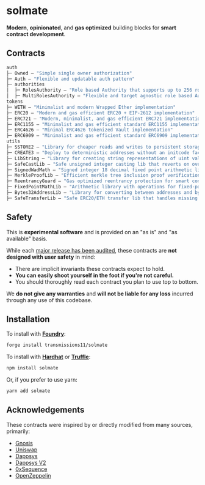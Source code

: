 # solmate

**Modern**, **opinionated**, and **gas optimized** building blocks for **smart contract development**.

## Contracts

```ml
auth
├─ Owned — "Simple single owner authorization"
├─ Auth — "Flexible and updatable auth pattern"
├─ authorities
│  ├─ RolesAuthority — "Role based Authority that supports up to 256 roles"
│  ├─ MultiRolesAuthority — "Flexible and target agnostic role based Authority"
tokens
├─ WETH — "Minimalist and modern Wrapped Ether implementation"
├─ ERC20 — "Modern and gas efficient ERC20 + EIP-2612 implementation"
├─ ERC721 — "Modern, minimalist, and gas efficient ERC721 implementation"
├─ ERC1155 — "Minimalist and gas efficient standard ERC1155 implementation"
├─ ERC4626 — "Minimal ERC4626 tokenized Vault implementation"
├─ ERC6909 — "Minimalist and gas efficient standard ERC6909 implementation"
utils
├─ SSTORE2 — "Library for cheaper reads and writes to persistent storage"
├─ CREATE3 — "Deploy to deterministic addresses without an initcode factor"
├─ LibString — "Library for creating string representations of uint values"
├─ SafeCastLib — "Safe unsigned integer casting lib that reverts on overflow"
├─ SignedWadMath — "Signed integer 18 decimal fixed point arithmetic library"
├─ MerkleProofLib — "Efficient merkle tree inclusion proof verification library"
├─ ReentrancyGuard — "Gas optimized reentrancy protection for smart contracts"
├─ FixedPointMathLib — "Arithmetic library with operations for fixed-point numbers"
├─ Bytes32AddressLib — "Library for converting between addresses and bytes32 values"
├─ SafeTransferLib — "Safe ERC20/ETH transfer lib that handles missing return values"
```

## Safety

This is **experimental software** and is provided on an "as is" and "as available" basis.

While each [major release has been audited](audits), these contracts are **not designed with user safety** in mind:

- There are implicit invariants these contracts expect to hold.
- **You can easily shoot yourself in the foot if you're not careful.**
- You should thoroughly read each contract you plan to use top to bottom.

We **do not give any warranties** and **will not be liable for any loss** incurred through any use of this codebase.

## Installation

To install with [**Foundry**](https://github.com/gakonst/foundry):

```sh
forge install transmissions11/solmate
```

To install with [**Hardhat**](https://github.com/nomiclabs/hardhat) or [**Truffle**](https://github.com/trufflesuite/truffle):

```sh
npm install solmate
```

Or, if you prefer to use yarn:

```sh
yarn add solmate
```

## Acknowledgements

These contracts were inspired by or directly modified from many sources, primarily:

- [Gnosis](https://github.com/gnosis/gp-v2-contracts)
- [Uniswap](https://github.com/Uniswap/uniswap-lib)
- [Dappsys](https://github.com/dapphub/dappsys)
- [Dappsys V2](https://github.com/dapp-org/dappsys-v2)
- [0xSequence](https://github.com/0xSequence)
- [OpenZeppelin](https://github.com/OpenZeppelin/openzeppelin-contracts)

